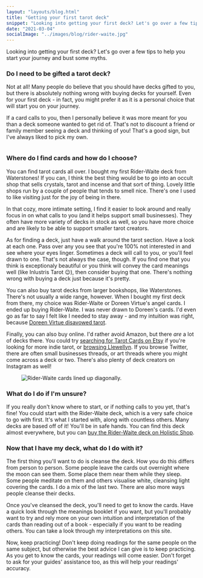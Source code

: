 ```yaml
---
layout: "layouts/blog.html"
title: "Getting your first tarot deck"
snippet: "Looking into getting your first deck? Let's go over a few tips to help you start your journey and bust some myths."
date: "2021-03-04"
socialImage: "../images/blog/rider-waite.jpg"
---
```


Looking into getting your first deck? Let's go over a few tips to help you start your journey and bust some myths.

### Do I need to be gifted a tarot deck?
Not at all! Many people do believe that you should have decks gifted to you, but there is absolutely nothing wrong with buying decks for yourself. Even for your first deck - in fact, you might prefer it as it is a personal choice that will start you on your journey.

If a card calls to you, then I personally believe it was more meant for you than a deck someone wanted to get rid of. That's not to discount a friend or family member seeing a deck and thinking of you! That's a good sign, but I've always liked to pick my own.

<figure>
<picture>
    <source srcset="/images/blog/two-decks.webp" type="image/webp" alt="">
        <img src="/images/blog/two-decks.jpg" type="image/jpg" alt="">
</picture>
</figure>

### Where do I find cards and how do I choose?

You can find tarot cards all over. I bought my first Rider-Waite deck from Waterstones! If you can, I think the best thing would be to go into an occult shop that sells crystals, tarot and incense and that sort of thing. Lovely little shops run by a couple of people that tends to smell nice. There's one I used to like visiting just for the joy of being in there. 

In that cozy, more intimate setting, I find it easier to look around and really focus in on what calls to you (and it helps support small businesses). They often have more variety of decks in stock as well, so you have more choice and are likely to be able to support smaller tarot creators. 

As for finding a deck, just have a walk around the tarot section. Have a look at each one. Pass over any you see that you're 100% not interested in and see where your eyes linger. Sometimes a deck will call to you, or you'll feel drawn to one. That's not always the case, though. If you find one that you think is exceptionaly beautiful or you think will convey the card meanings well (like Inlustris Tarot 😉), then consider buying that one. There's nothing wrong with buying a deck just because it's pretty.

You can also buy tarot decks from larger bookshops, like Waterstones. There's not usually a wide range, however. When I bought my first deck from there, my choice was Rider-Waite or Doreen Virtue's angel cards. I ended up buying Rider-Waite. I was never drawn to Doreen's cards. I'd even go as far to say I felt like I needed to stay away - and my intuition was right, because [Doreen Virtue disavowed tarot](https://doreenvirtue.com/2021/01/20/doreen-virtue-testimony-of-why-she-left-the-new-age-to-follow-jesus-as-her-lord-and-savior/).

Finally, you can also buy online. I'd rather avoid Amazon, but there *are* a lot of decks there. You could try [searching for Tarot Cards on Etsy](https://www.etsy.com/uk/search?q=tarot%20cards) if you're looking for more indie tarot, or [browsing Llewellyn](https://llewellyn.com/tarot_reading.php). If you browse Twitter, there are often small businesses threads, or art threads where you might come across a deck or two. There's also plenty of deck creators on Instagram as well!

<figure>
<picture>
    <source srcset="/images/blog/rider-waite.webp" type="image/webp" alt="Rider-Waite cards lined up diagonally.">
        <img src="/images/blog/rider-waite.jpg" type="image/jpg" alt="Rider-Waite cards lined up diagonally.">
</picture>
</figure>

### What do I do if I'm unsure?
If you really don't know where to start, or if nothing calls to you yet, that's fine! You could start with the Rider-Waite deck, which is a very safe choice to go with first. It's what I started with, along with countless others. Many decks are based off of it! You'll be in safe hands. You can find this deck almost everywhere, but you can [buy the Rider-Waite deck on Holistic Shop](https://www.holisticshop.co.uk/products/rider-waite-tarot).

### Now that I have my deck, what do I do with it?
The first thing you'll want to do is cleanse the deck. How you do this differs from person to person. Some people leave the cards out overnight where the moon can see them. Some place them near them while they sleep. Some people meditate on them and others visualise white, cleansing light covering the cards. I do a mix of the last two. There are also more ways people cleanse their decks.

Once you've cleansed the deck, you'll need to get to know the cards. Have a quick look through the meanings booklet if you want, but you'll probably want to try and rely more on your own intuition and interpretation of the cards than reading out of a book - especially if you want to be reading others. You can take a look through my interpretations on this site.

Now, keep practicing! Don't keep doing readings for the same people on the same subject, but otherwise the best advice I can give is to keep practicing. As you get to know the cards, your readings will come easier. Don't forget to ask for your guides' assistance too, as this will help your readings' accuracy.